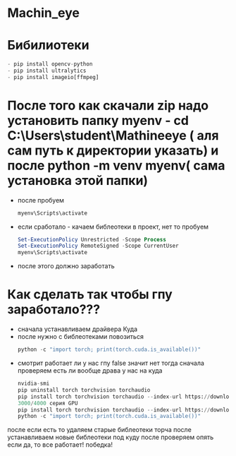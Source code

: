 # Machin_eye

# Бибилиотеки
```python
- pip install opencv-python
- pip install ultralytics
- pip install imageio[ffmpeg]
```



# После того как скачали zip надо установить папку myenv - cd C:\Users\student\Mathineeye ( аля сам путь к директории указать) и после python -m venv myenv( сама установка этой папки)
- после пробуем
  ```bash
  myenv\Scripts\activate
  ```
- если сработало - качаем библеотеки в проект, нет то пробуем
  ```powershell
  Set-ExecutionPolicy Unrestricted -Scope Process
  Set-ExecutionPolicy RemoteSigned -Scope CurrentUser
  myenv\Scripts\activate
  ```
- после этого должно заработать



# Как сделать так чтобы гпу заработало???
- сначала устанавливаем драйвера Куда
- после нужно с библеотеками повозиться
  ```python
  python -c "import torch; print(torch.cuda.is_available())"
  ```
- смотрит работает ли у нас гпу false значит нет
тогда сначала проверяем есть ли вообще драва у нас на куда
  ```python
  nvidia-smi
  pip uninstall torch torchvision torchaudio
  pip install torch torchvision torchaudio --index-url https://download.pytorch.org/whl/cu118
  3000/4000 серия GPU
  pip install torch torchvision torchaudio --index-url https://download.pytorch.org/whl/cu121
  python -c "import torch; print(torch.cuda.is_available())"
  ```
после если есть то удаляем старые библеотеки торча
после устанавливаем новые библеотеки под куду
после проверяем опять
если да, то все работает! победка!
